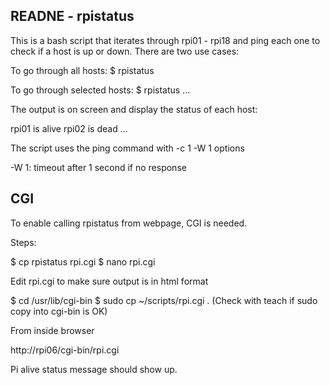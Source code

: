 ## READNE - rpistatus ##

This is a bash script that iterates through rpi01 - rpi18 and ping each
one to check if a host is up or down. There are two use cases:

To go through all hosts: $ rpistatus

To go through selected hosts: $ rpistatus <host1> <host2> ...

The output is on screen and display the status of each host:

rpi01 is alive
rpi02 is dead
...

The script uses the ping command with -c 1 -W 1 options

-W 1: timeout after 1 second if no response

## CGI ##

To enable calling rpistatus from webpage, CGI is needed.

Steps:

 $ cp rpistatus rpi.cgi
 $ nano rpi.cgi
  
 Edit rpi.cgi to make sure output is in html format

 $ cd /usr/lib/cgi-bin
 $ sudo cp ~/scripts/rpi.cgi .
 (Check with teach if sudo copy into cgi-bin is OK)

 From inside browser

 http://rpi06/cgi-bin/rpi.cgi
 
 Pi alive status message should show up.
